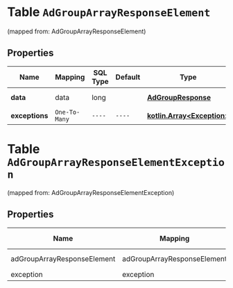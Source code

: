
# Table `AdGroupArrayResponseElement`
(mapped from: AdGroupArrayResponseElement)

## Properties
Name | Mapping | SQL Type | Default | Type | Description | Notes
---- | ------- | -------- | ------- | ---- | ----------- | -----
**data** | data | long |  | [**AdGroupResponse**](AdGroupResponse.md) |  |  [optional] [foreignkey]
**exceptions** | `One-To-Many` | `----` | `----`  | [**kotlin.Array&lt;Exception&gt;**](Exception.md) |  |  [optional]



# **Table `AdGroupArrayResponseElementException`**
(mapped from: AdGroupArrayResponseElementException)

## Properties
Name | Mapping | SQL Type | Default | Type | Description | Notes
---- | ------- | -------- | ------- | ---- | ----------- | -----
adGroupArrayResponseElement | adGroupArrayResponseElement | long | | kotlin.Long | Primary Key | *one*
exception | exception | long | | kotlin.Long | Foreign Key | *many*



